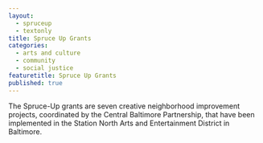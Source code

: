 ```yaml
---
layout: 
  - spruceup
  - textonly
title: Spruce Up Grants
categories: 
  - arts and culture
  - community
  - social justice
featuretitle: Spruce Up Grants
published: true
---
```


The Spruce-Up grants are seven creative neighborhood improvement projects, coordinated by the Central Baltimore Partnership, that have been implemented in the Station North Arts and Entertainment District in Baltimore.